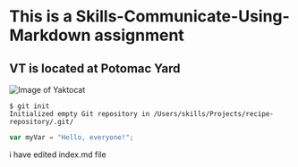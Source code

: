 # This is a Skills-Communicate-Using-Markdown assignment 
## VT is located at Potomac Yard

![Image of Yaktocat](https://octodex.github.com/images/yaktocat.png)


```
$ git init
Initialized empty Git repository in /Users/skills/Projects/recipe-repository/.git/
```


``` javascript
var myVar = "Hello, everyone!";
```







i have edited index.md file


